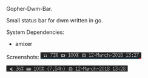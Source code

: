 Gopher-Dwm-Bar.

Small status bar for dwm written in go.

System Dependencies:
- amixer

Screenshots:
![alt text](screenshots/screenshot_001.png "screenshot_001")

![alt text](screenshots/screenshot_002.png "screenshot_002")
